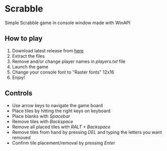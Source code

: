 # Scrabble
Simple Scrabble game in console window made with WinAPI

## How to play
1. Download latest release from [here](https://github.com/StylishTriangles/Scrabble/releases)
1. Extract the files
1. Remove and/or change player names in *players.txt* file
1. Launch the game
1. Change your console font to "Raster fonts" 12x16
1. Enjoy!

## Controls
* Use arrow keys to navigate the game board
* Place tiles by hitting the right keys on keyboard
* Place blanks with *Spacebar*
* Remove tiles with *Backspace*
* Remove all placed tiles with *RALT + Backspace*
* Remove tiles from hand by pressing *DEL* and typing the letters you want removed
* Confirm tile placement/removal by pressing *Enter*

